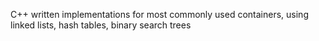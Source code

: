 C++ written implementations for most commonly used containers, using linked lists, hash tables, binary search trees
